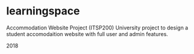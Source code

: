# learningspace
Accommodation Website Project (ITSP200)
University project to design a student accomodaition website with full user and admin features.

2018

